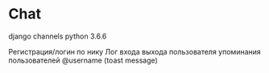 # Chat  

django channels 
python 3.6.6

Регистрация/логин по нику
Лог входа выхода пользователя
упоминания пользователей @username (toast message)


